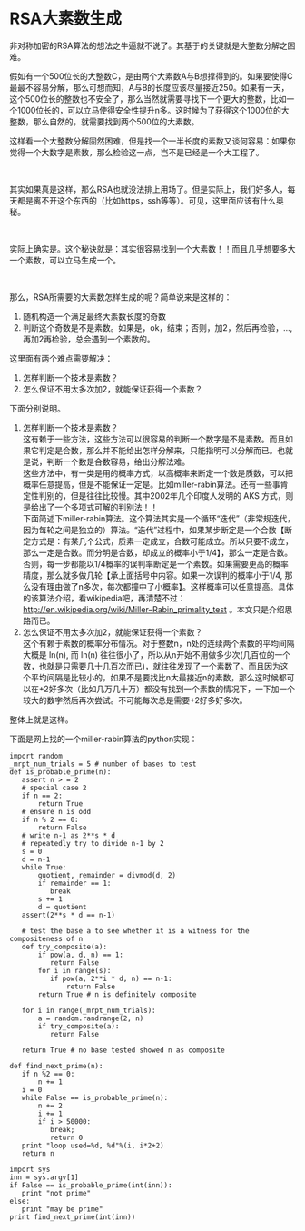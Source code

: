 # RSA大素数生成

非对称加密的RSA算法的想法之牛逼就不说了。其基于的关键就是大整数分解之困难。

假如有一个500位长的大整数C，是由两个大素数A与B想撑得到的。如果要使得C最最不容易分解，那么可想而知，A与B的长度应该尽量接近250。如果有一天，这个500位长的整数也不安全了，那么当然就需要寻找下一个更大的整数，比如一个1000位长的，可以立马使得安全性提升n多。这时候为了获得这个1000位的大整数，那么自然的，就需要找到两个500位的大素数。

这样看一个大整数分解固然困难，但是找一个一半长度的素数又谈何容易：如果你觉得一个大数字是素数，那么检验这一点，岂不是已经是一个大工程了。

<br>

其实如果真是这样，那么RSA也就没法排上用场了。但是实际上，我们好多人，每天都是离不开这个东西的（比如https，ssh等等）。可见，这里面应该有什么奥秘。

<br>

实际上确实是。这个秘诀就是：其实很容易找到一个大素数！！而且几乎想要多大一个素数，可以立马生成一个。

<br>

那么，RSA所需要的大素数怎样生成的呢？简单说来是这样的：
1. 随机构造一个满足最终大素数长度的奇数
2. 判断这个奇数是不是素数。如果是，ok，结束；否则，加2，然后再检验，..., 再加2再检验，总会遇到一个素数的。

这里面有两个难点需要解决：
1. 怎样判断一个技术是素数？
2. 怎么保证不用太多次加2，就能保证获得一个素数？

下面分别说明。

1. 怎样判断一个技术是素数？  
   这有赖于一些方法，这些方法可以很容易的判断一个数字是不是素数。而且如果它判定是合数，那么并不能给出怎样分解来，只能指明可以分解而已。也就是说，判断一个数是合数容易，给出分解法难。  
   这些方法中，有一类是用的概率方式，以高概率来断定一个数是质数，可以把概率任意提高，但是不能保证一定是。比如miller-rabin算法。还有一些事肯定性判别的，但是往往比较慢。其中2002年几个印度人发明的 AKS 方式，则是给出了一个多项式可解的判别法！！  
   下面简述下miller-rabin算法。这个算法其实是一个循环“迭代”（非常规迭代，因为每轮之间是独立的）算法。“迭代”过程中，如果某步断定是一个合数【断定方式是：有某几个公式，质素一定成立，合数可能成立。所以只要不成立，那么一定是合数。而分明是合数，却成立的概率小于1/4】，那么一定是合数。否则，每一步都能以1/4概率的误判率断定是一个素数。如果需要更高的概率精度，那么就多做几轮【承上面括号中内容。如果一次误判的概率小于1/4, 那么没有理由做了n多次，每次都撞中了小概率】。这样概率可以任意提高。具体的该算法介绍，看wikipedia吧，再清楚不过：http://en.wikipedia.org/wiki/Miller–Rabin_primality_test 。本文只是介绍思路而已。
2. 怎么保证不用太多次加2，就能保证获得一个素数？  
  这个有赖于素数的概率分布情况。对于整数n，n处的连续两个素数的平均间隔大概是 ln(n), 而 ln(n)  往往很小了，所以从n开始不用做多少次(几百位的一个数，也就是只需要几十几百次而已)，就往往发现了一个素数了。而且因为这个平均间隔是比较小的，如果不是要找比n大最接近n的素数，那么这时候都可以在+2好多次（比如几万几十万）都没有找到一个素数的情况下，一下加一个较大的数字然后再次尝试。不可能每次总是需要+2好多好多次。

整体上就是这样。

下面是网上找的一个miller-rabin算法的python实现：
```
import random
_mrpt_num_trials = 5 # number of bases to test
def is_probable_prime(n):
   assert n > = 2
   # special case 2
   if n == 2:
       return True
   # ensure n is odd
   if n % 2 == 0:
       return False
   # write n-1 as 2**s * d
   # repeatedly try to divide n-1 by 2
   s = 0
   d = n-1
   while True:
       quotient, remainder = divmod(d, 2)
       if remainder == 1:
          break
       s += 1
       d = quotient
   assert(2**s * d == n-1)
 
   # test the base a to see whether it is a witness for the compositeness of n
   def try_composite(a):
       if pow(a, d, n) == 1:
          return False
       for i in range(s):
          if pow(a, 2**i * d, n) == n-1:
              return False
       return True # n is definitely composite
 
   for i in range(_mrpt_num_trials):
       a = random.randrange(2, n)
       if try_composite(a):
          return False
 
   return True # no base tested showed n as composite

def find_next_prime(n):
   if n %2 == 0:
       n += 1
   i = 0
   while False == is_probable_prime(n):
       n += 2
       i += 1
       if i > 50000:
          break;
          return 0
   print "loop used=%d, %d"%(i, i*2+2)
   return n

import sys
inn = sys.argv[1]
if False == is_probable_prime(int(inn)):
   print "not prime"
else:
   print "may be prime"
print find_next_prime(int(inn))
```
